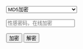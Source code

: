 <div class="select">
  <select id="code">
    <option>MD5加密</option>
    <option>凯撒密码</option>
    <option>维吉尼亚密码</option>
    <option>线性反馈移位寄存器 LFSR</option>
    <option>分组密码-数据加密标准 DES</option>
    <option>扩展欧几里得计算</option>
    <option>孙子定理</option>
  </select>
</div><br>
<div>
    <input type="text" placeholder="性感密码，在线加密" id="crypto">
</div><br>
<div display="inline">
    <button class="blue button" onclick="encrypt()">加密</button>
    <button class="red button" onclick="decrypt()">解密</button>
</div>
